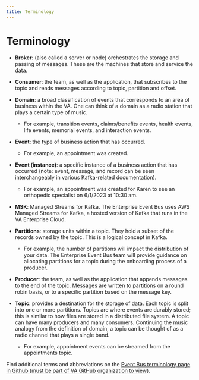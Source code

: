 ```yaml
---
title: Terminology
---
```


# **Terminology**

* **Broker**: (also called a server or node) orchestrates the storage and passing of messages. These are the machines that store and service the data.

* **Consumer**: the team, as well as the application, that subscribes to the topic and reads messages according to topic, partition and offset.

* **Domain**: a broad classification of events that corresponds to an area of business within the VA. One can think of a domain as a radio station that plays a certain type of music.
    * For example, transition events, claims/benefits events, health events, life events, memorial events, and interaction events.

* **Event**: the type of business action that has occurred.
    * For example, an appointment was created.

* **Event (instance)**: a specific instance of a business action that has occurred  (note: event, message, and record can be seen interchangeably in various Kafka-related documentation).
    * For example, an appointment was created for Karen to see an orthopedic specialist on 6/1/2023 at 10:30 am.

* **MSK**: Managed Streams for Kafka. The Enterprise Event Bus uses AWS Managed Streams for Kafka, a hosted version of Kafka that runs in the VA Enterprise Cloud.

* **Partitions**: storage units within a topic. They hold a subset of the records owned by the topic. This is a logical concept in Kafka.
    * For example, the number of partitions will impact the distribution of your data. The Enterprise Event Bus team will provide guidance on allocating partitions for a topic during the onboarding process of a producer.

* **Producer**: the team, as well as the application that appends messages to the end of the topic. Messages are written to partitions on a round robin basis, or to a specific partition based on the message key.

* **Topic**: provides a destination for the storage of data. Each topic is split into one or more partitions. Topics are where events are durably stored; this is similar to how files are stored in a distributed file system. A topic can have many producers and many consumers. Continuing the music analogy from the definition of domain, a topic can be thought of as a radio channel that plays a single band.
    * For example, appointment events can be streamed from the appointments topic.
 
Find additional terms and abbreviations on the [Event Bus terminology page in Github (must be part of VA GitHub organization to view)](https://github.com/department-of-veterans-affairs/VES/blob/master/research/Event%20Bus/Event%20Bus%20Terminology.md). 
